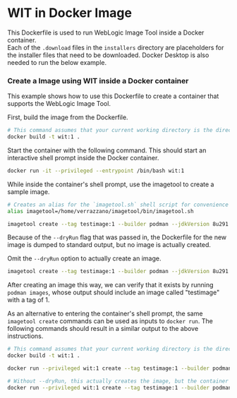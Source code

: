 # WIT in Docker Image

This Dockerfile is used to run WebLogic Image Tool inside a Docker container. <br>
Each of the `.download` files in the `installers` directory are placeholders for the installer files that need to be downloaded.
Docker Desktop is also needed to run the below example.

### Create a Image using WIT inside a Docker container
This example shows how to use this Dockerfile to create a container that supports the WebLogic Image Tool.

First, build the image from the Dockerfile.
```bash
# This command assumes that your current working directory is the directory that contains this README.
docker build -t wit:1 .
```
Start the container with the following command. This should start an interactive shell prompt inside the Docker container.
```bash
docker run -it --privileged --entrypoint /bin/bash wit:1
```

While inside the container's shell prompt, use the imagetool to create a sample image.
```bash
# Creates an alias for the `imagetool.sh` shell script for convenience
alias imagetool=/home/verrazzano/imagetool/bin/imagetool.sh

imagetool create --tag testimage:1 --builder podman --jdkVersion 8u291 --version 12.2.1.4.0 --dryRun
```
Because of the `--dryRun` flag that was passed in, the Dockerfile for the new image is dumped to standard output, but no image is actually created.

Omit the `--dryRun` option to actually create an image.
```bash
imagetool create --tag testimage:1 --builder podman --jdkVersion 8u291 --version 12.2.1.4.0
```
After creating an image this way, we can verify that it exists by running `podman images`, whose output should include an image called "testimage" with a tag of 1.


As an alternative to entering the container's shell prompt, the same `imagetool create` commands can be used as inputs to `docker run`. The following commands should result in a similar output to the above instructions.
```bash
# This command assumes that your current working directory is the directory that contains this README.
docker build -t wit:1 .

docker run --privileged wit:1 create --tag testimage:1 --builder podman --jdkVersion 8u291 --version 12.2.1.4.0 --dryRun

# Without --dryRun, this actually creates the image, but the container shuts down afterward anyway.
docker run --privileged wit:1 create --tag testimage:1 --builder podman --jdkVersion 8u291 --version 12.2.1.4.0
```

